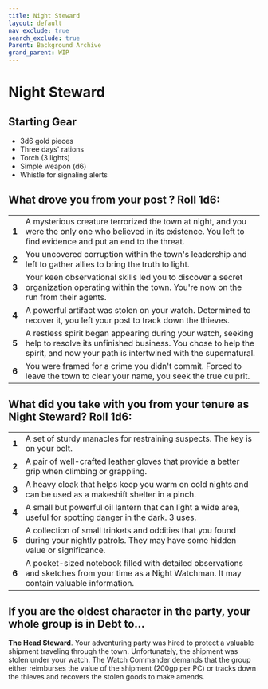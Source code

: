 ```yaml
---
title: Night Steward
layout: default
nav_exclude: true
search_exclude: true
Parent: Background Archive
grand_parent: WIP
---
```



# Night Steward

## Starting Gear

- 3d6 gold pieces
- Three days' rations
- Torch (3 lights)
- Simple weapon (d6)
- Whistle for signaling alerts

## What drove you from your post ? Roll 1d6:

|       |                                                              |
| ----- | ------------------------------------------------------------ |
| **1** | A mysterious creature terrorized the town at night, and you were the only one who believed in its existence. You left to find evidence and put an end to the threat. |
| **2** | You uncovered corruption within the town's leadership and left to gather allies to bring the truth to light. |
| **3** | Your keen observational skills led you to discover a secret organization operating within the town. You're now on the run from their agents. |
| **4** | A powerful artifact was stolen on your watch. Determined to recover it, you left your post to track down the thieves. |
| **5** | A restless spirit began appearing during your watch, seeking help to resolve its unfinished business. You chose to help the spirit, and now your path is intertwined with the supernatural. |
| **6** | You were framed for a crime you didn't commit. Forced to leave the town to clear your name, you seek the true culprit. |

## What did you take with you from your tenure as Night Steward? Roll 1d6:

|       |                                                              |
| ----- | ------------------------------------------------------------ |
| **1** | A set of sturdy manacles for restraining suspects. The key is on your belt. |
| **2** | A pair of well-crafted leather gloves that provide a better grip when climbing or grappling. |
| **3** | A heavy cloak that helps keep you warm on cold nights and can be used as a makeshift shelter in a pinch. |
| **4** | A small but powerful oil lantern that can light a wide area, useful for spotting danger in the dark. 3 uses. |
| **5** | A collection of small trinkets and oddities that you found during your nightly patrols. They may have some hidden value or significance. |
| **6** | A pocket-sized notebook filled with detailed observations and sketches from your time as a Night Watchman. It may contain valuable information. |

## If you are the oldest character in the party, your whole group is in Debt to...

**The Head Steward**. Your adventuring party was hired to protect a valuable shipment traveling through the town. Unfortunately, the shipment was stolen under your watch. The Watch Commander demands that the group either reimburses the value of the shipment (200gp per PC) or tracks down the thieves and recovers the stolen goods to make amends.